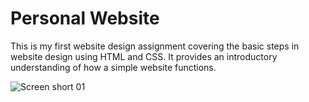 # Personal Website

This is my first website design assignment covering the basic steps in website design using HTML and CSS. It provides an introductory understanding of how a simple website functions.


![Screen short 01](https://github.com/Arun12kumar/personal_website/blob/master/personal_website_bootstrap/screenshorts/personel%20website.png)
